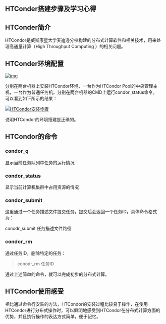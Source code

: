 ## HTConder搭建步骤及学习心得

## HTConder简介

HTCondor是威斯康星大学麦迪逊分校构建的分布式计算软件和相关技术，用来处理高通量计算（High Throughput Computing ）的相关问题。

## HTConder环境配置

[![img](https://camo.githubusercontent.com/443ec73b3a776004117eb8595bbcce79916858c0f366056fd94decc898dceca7/68747470733a2f2f696d672d626c6f672e6373646e696d672e636e2f32303230303131373138313134363831332e504e473f782d6f73732d70726f636573733d696d6167652f77617465726d61726b2c747970655f5a6d46755a33706f5a57356e6147567064476b2c736861646f775f31302c746578745f6148523063484d364c7939696247396e4c6d4e7a5a473475626d56304c324e6f59584a735a5755304e413d3d2c73697a655f31362c636f6c6f725f4646464646462c745f3730)](https://camo.githubusercontent.com/443ec73b3a776004117eb8595bbcce79916858c0f366056fd94decc898dceca7/68747470733a2f2f696d672d626c6f672e6373646e696d672e636e2f32303230303131373138313134363831332e504e473f782d6f73732d70726f636573733d696d6167652f77617465726d61726b2c747970655f5a6d46755a33706f5a57356e6147567064476b2c736861646f775f31302c746578745f6148523063484d364c7939696247396e4c6d4e7a5a473475626d56304c324e6f59584a735a5755304e413d3d2c73697a655f31362c636f6c6f725f4646464646462c745f3730)

分别在两台机器上安装HTCondor环境，一台作为HTCondor Pool的中央管理主机，一台作为普通任务机。分别在两台机器的CMD上运行condor_status命令，可以看到如下所示的结果：

[![HTCondor安装步骤](https://camo.githubusercontent.com/847b06dcf24f3fd551950df2ba119fcb0c875cc6837f36c90a27d88238e2f074/68747470733a2f2f696d672d626c6f672e6373646e696d672e636e2f32303230303132363131333435373132332e504e473f782d6f73732d70726f636573733d696d6167652f77617465726d61726b2c747970655f5a6d46755a33706f5a57356e6147567064476b2c736861646f775f31302c746578745f6148523063484d364c7939696247396e4c6d4e7a5a473475626d56304c324e6f59584a735a5755304e413d3d2c73697a655f31362c636f6c6f725f4646464646462c745f3730)](https://camo.githubusercontent.com/847b06dcf24f3fd551950df2ba119fcb0c875cc6837f36c90a27d88238e2f074/68747470733a2f2f696d672d626c6f672e6373646e696d672e636e2f32303230303132363131333435373132332e504e473f782d6f73732d70726f636573733d696d6167652f77617465726d61726b2c747970655f5a6d46755a33706f5a57356e6147567064476b2c736861646f775f31302c746578745f6148523063484d364c7939696247396e4c6d4e7a5a473475626d56304c324e6f59584a735a5755304e413d3d2c73697a655f31362c636f6c6f725f4646464646462c745f3730)

说明HTCondor的环境搭建是正确的。

## HTCondor的命令

### condor_q

显示当前任务队列中任务的运行情况

### condor_status

显示当前计算机集群中占用资源的情况

### condor_submit

这里通过一个任务描述文件提交任务，提交后会返回一个任务ID，具体命令格式为：

conodr_submit 任务描述文件路径

### condor_rm

通过任务ID，删除特定的任务：

> conodr_rm 任务ID

通过上述简单的命令，就可以完成初步的分布式计算。

## HTCondor使用感受

相比通过命令行安装的方法，HTCondor的安装过程比较易于操作，在使用HTCondor进行分布式操作时，可以鲜明地感受到HTCondor在分布式计算方面的优势，并且执行操作的表达方式简单，便于记忆。